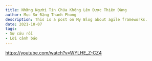 ```yaml
---
title: Những Người Tin Chúa Không Lên Được Thiên Đàng
author: Mục Sư Đặng Thanh Phong
description: This is a post on My Blog about agile frameworks.
date: 2021-10-07
tags:
- Sự cứu rỗi
- Lời cảnh báo
---
```


https://youtube.com/watch?v=WYLHE_Z-CZ4
